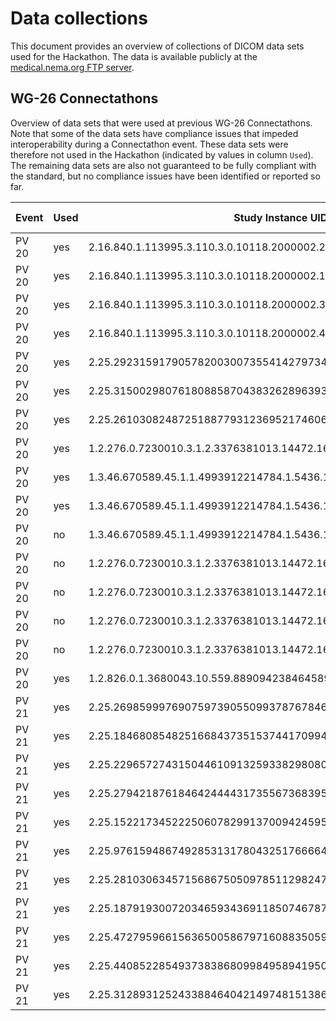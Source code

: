 # Data collections

This document provides an overview of collections of DICOM data sets used for the Hackathon.
The data is available publicly at the [medical.nema.org FTP server](ftp://medical.nema.org/MEDICAL/Dicom/DataSets/WG26/).

## WG-26 Connectathons

Overview of data sets that were used at previous WG-26 Connectathons.
Note that some of the data sets have compliance issues that impeded interoperability during a Connectathon event.
These data sets were therefore not used in the Hackathon (indicated by values in column `Used`).
The remaining data sets are also not guaranteed to be fully compliant with the standard, but no compliance issues have been identified or reported so far.

Event  |  Used  |  Study Instance UID                                                |  Study Date  |  Study ID          |  Accession Number  |  Patient Name              |  Patient ID  |  Num Series  |  Num Instances
-------|--------|--------------------------------------------------------------------|--------------|--------------------|--------------------|----------------------------|--------------|--------------|---------------
PV 20 | yes | 2.16.840.1.113995.3.110.3.0.10118.2000002.278819.649182 | 20200731 | Steiner_40x_z1_Q | RTD-810--E-01-40 | Diagnostics^Roche^Tissue | 0010 | 1 | 8
PV 20 | yes | 2.16.840.1.113995.3.110.3.0.10118.2000002.198526.54628 | 20200731 | HE_Liver_40x_z1_ | RTD-428--Q-08-06 | Diagnostics^Roche^Tissue | 0010 | 1 | 8
PV 20 | yes | 2.16.840.1.113995.3.110.3.0.10118.2000002.301347.675574 | 20200731 | HE_Liver_20x_z1_ | RTD-538--X-01-40 | Diagnostics^Roche^Tissue | 0010 | 1 | 7
PV 20 | yes | 2.16.840.1.113995.3.110.3.0.10118.2000002.488964.707589 | 20200731 | TriChrome_Grn_20 | RTD-911--H-05-38 | Diagnostics^Roche^Tissue | 0010 | 1 | 8
PV 20 | yes | 2.25.292315917905782003007355414279734624434 | 20190104 | Case S | D19-1001 | Histech^Samantha | 1229631 | 1 | 13
PV 20 | yes | 2.25.31500298076180885870438326289639355558 | 20190105 | Case T | D19-1002 | Histech^Theresa | 1473843 | 1 | 26
PV 20 | yes | 2.25.261030824872518877931236952174606351723 | 20190214 | Case U | D19-1003 | Histech^Ulysses | 2588367 | 1 | 26
PV 20 | yes | 1.2.276.0.7230010.3.1.2.3376381013.14472.1601001847.138 | 20180904 | 100-00-0000 | D18-6001 | Patricia^Huron | 8528631 | 1 | 4
PV 20 | yes | 1.3.46.670589.45.1.1.4993912214784.1.5436.1538560373543 | 20181003 | | D18-1001 | Philips^Amy | 123456 | 1 | 9
PV 20 | yes | 1.3.46.670589.45.1.1.4993912214784.1.5436.1538560374871 | 20181003 | | D18-2001 | Philips^Bob | 234567 | 2 | 17
PV 20 | no | 1.3.46.670589.45.1.1.4993912214784.1.5436.1538560375246 | 20181003 | | D18-3001 | Philips^Chris | 345678 | 2 | 17
PV 20 | no | 1.2.276.0.7230010.3.1.2.3376381013.14472.1601001929.152 | 20180904 | 100-00-0001 | D18-6002 | Quinn^Huron | 1473695 | 1 | 5
PV 20 | no | 1.2.276.0.7230010.3.1.2.3376381013.14472.1601002049.169 | 20180904 | 100-00-0001 | D18-6002 | Quinn^Huron | 1473695 | 1 | 5
PV 20 | no | 1.2.276.0.7230010.3.1.2.3376381013.14472.1601002190.186 | 20180904 | 100-00-0002 | D18-6003 | Robert^Huron | 2581674 | 1 | 4
PV 20 | no | 1.2.276.0.7230010.3.1.2.3376381013.14472.1601002333.203 | 20180904 | 100-00-0002 | D18-6003 | Robert^Huron | 2581674 | 1 | 5
PV 20 | yes | 1.2.826.0.1.3680043.10.559.8890942384645890740091934032221187063 | 20200924 | 1 | 1234 | nference^patient | AKq32AMr | 1 | 10
PV 21 | yes | 2.25.269859997690759739055099378767846712697 | 20210527 | D2M_1S_1 | A20210527084753 | 3DHISTECH^Ureter | ID_20210527084753 | 1 | 477
PV 21 | yes | 2.25.184680854825166843735153744170994632843 | 20210527 | D1M_1S_1 | A20210527084050 | 3DHISTECH^SweatGland | ID_20210527084050 | 1 | 477
PV 21 | yes | 2.25.229657274315044610913259338298080404914 | 20210527 | D1M_17S_1 | A20210527083722 | 3DHISTECH^SmallIntestine | ID_20210527083722 | 1 | 477
PV 21 | yes | 2.25.2794218761846424444317355673683954585 | 20210527 | D2M_2S_1 | A20210527084809 | 3DHISTECH^Testis | ID_20210527084809 | 1 | 477
PV 21 | yes | 2.25.152217345222506078299137009424595786510 | 20210527 | D1M_2S_1 | A20210527084237 | 3DHISTECH^ThyroidCuboidalEpithelium | ID_20210527084237 | 1 | 477
PV 21 | yes | 2.25.97615948674928531317804325176666404677 | 20210527 | D1M_13S_1 | A20210527083316 | 3DHISTECH^SkinOfAbdomen | ID_20210527083316 | 1 | 477
PV 21 | yes | 2.25.281030634571568675050978511298247470490 | 20210527 | D1M_12S_1 | A20210527083253 | 3DHISTECH^Thyroid | ID_20210527083253 | 1 | 477
PV 21 | yes | 2.25.18791930072034659343691185074678777595 | 20210527 | D1M_15S_1 | A20210527083431 | 3DHISTECH^Stomach | ID_20210527083431 | 1 | 477
PV 21 | yes | 2.25.47279596615636500586797160883505973882 | 20210527 | D1M_11S_1 | A20210527083204 | 3DHISTECH^SkinAdipose | ID_20210527083204 | 1 | 477
 |PV 21 | yes | 2.25.44085228549373838680998495894195082939 | 20210527 | D1M_7S_1 | A20210527084705 | 3DHISTECH^SmoothMuscle | ID_20210527084705 | 1 | 477
PV 21 | yes | 2.25.312893125243388464042149748151386729952 | 20210527 | D1M_10S_1 | A20210527083053 | 3DHISTECH^Spleen | ID_20210527083053 | 1 | 477
